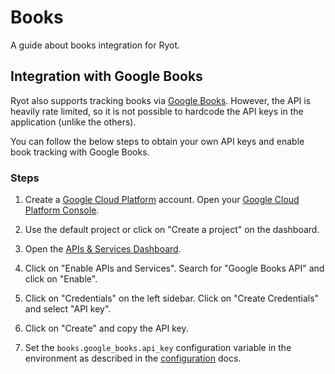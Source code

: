 # Books

A guide about books integration for Ryot.

## Integration with Google Books

Ryot also supports tracking books via [Google Books](https://books.google.com). However,
the API is heavily rate limited, so it is not possible to hardcode the API keys in the
application (unlike the others).

You can follow the below steps to obtain your own API keys and enable book tracking with
Google Books.

### Steps

1. Create a [Google Cloud Platform](https://cloud.google.com) account. Open your [Google
   Cloud Platform Console](https://console.cloud.google.com).

2. Use the default project or click on "Create a project" on the dashboard.

3. Open the [APIs & Services Dashboard](https://console.cloud.google.com/apis/dashboard).

4. Click on "Enable APIs and Services". Search for "Google Books API" and click on
   "Enable".

5. Click on "Credentials" on the left sidebar. Click on "Create Credentials" and select
   "API key".

6.  Click on "Create" and copy the API key.

7. Set the `books.google_books.api_key` configuration variable in the environment as
   described in the [configuration](../configuration.md#important-parameters) docs.
